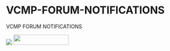 # VCMP-FORUM-NOTIFICATIONS
VCMP FORUM NOTIFICATIONS

<img src="https://i.imgur.com/8cMnv6v.jpg">
<a href="https://github.com/MEGAMINDMK/WNOMP/releases/latest"><img src="https://img.shields.io/github/downloads/MEGAMINDMK/WNOMP/total.svg?style=flat-square" width="150" height="28"></a>
